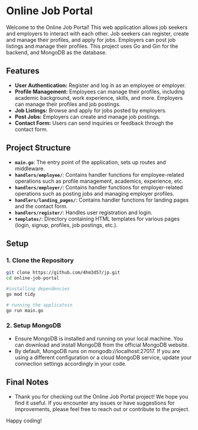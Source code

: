 # Online Job Portal

Welcome to the Online Job Portal! This web application allows job seekers and employers to interact with each other. 
Job seekers can register, create and manage their profiles, and apply for jobs. Employers can post job listings and manage their profiles. 
This project uses Go and Gin for the backend, and MongoDB as the database.

## Features

- **User Authentication:** Register and log in as an employee or employer.
- **Profile Management:** Employees can manage their profiles, including academic background, work experience, skills, and more. Employers can manage their profiles and job postings.
- **Job Listings:** Browse and apply for jobs posted by employers.
- **Post Jobs:** Employers can create and manage job postings.
- **Contact Form:** Users can send inquiries or feedback through the contact form.

## Project Structure

- **`main.go`**: The entry point of the application, sets up routes and middleware.
- **`handlers/employee/`**: Contains handler functions for employee-related operations such as profile management, academics, experience, etc.
- **`handlers/employer/`**: Contains handler functions for employer-related operations such as posting jobs and managing employer profiles.
- **`handlers/landing_pages/`**: Contains handler functions for landing pages and the contact form.
- **`handlers/register/`**: Handles user registration and login.
- **`templates/`**: Directory containing HTML templates for various pages (login, signup, profiles, job postings, etc.).

## Setup

### 1. Clone the Repository
``` bash
git clone https://github.com/4hm3d57/jp.git
cd online-job-portal

#installing dependencies
go mod tidy

# running the applicatoin
go run main.go
```

### 2. Setup MongoDB
- Ensure MongoDB is installed and running on your local machine. You can download and install MongoDB from the official MongoDB website.
- By default, MongoDB runs on mongodb://localhost:27017. If you are using a different configuration or a cloud MongoDB service, update your connection settings accordingly in your code.


## Final Notes
- Thank you for checking out the Online Job Portal project! We hope you find it useful. If you encounter any issues or have suggestions for improvements, please feel free to reach out or contribute to the project.

Happy coding!







